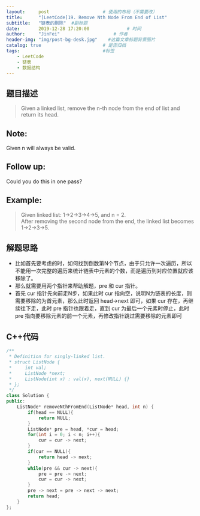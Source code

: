 ```yaml
---
layout:     post                    # 使用的布局（不需要改） 
title:      "[LeetCode]19. Remove Nth Node From End of List"               # 标题  
subtitle:   "链表的删除"  #副标题 
date:       2019-12-28 17:20:00              # 时间 
author:     "JinFei"                    # 作者 
header-img: "img/post-bg-desk.jpg"    #这篇文章标题背景图片 
catalog: true                       # 是否归档 
tags:                               #标签     
    - LeetCode 
    - 链表
    - 数据结构
---
```


## 题目描述
> Given a linked list, remove the n-th node from the end of list and return its head.

## Note:
Given n will always be valid.

## Follow up:
Could you do this in one pass?


## Example:
 
> Given linked list: 1->2->3->4->5, and n = 2. <br>
After removing the second node from the end, the linked list becomes 1->2->3->5. <br>

## 解题思路

- 比如首先要考虑的时，如何找到倒数第N个节点，由于只允许一次遍历，所以不能用一次完整的遍历来统计链表中元素的个数，而是遍历到对应位置就应该移除了。
- 那么就需要用两个指针来帮助解题，pre 和 cur 指针。
- 首先 cur 指针先向前走N步，如果此时 cur 指向空，说明N为链表的长度，则需要移除的为首元素，那么此时返回 head->next 即可，如果 cur 存在，再继续往下走，此时 pre 指针也跟着走，直到 cur 为最后一个元素时停止，此时 pre 指向要移除元素的前一个元素，再修改指针跳过需要移除的元素即可


## C++代码
```C++
/**
 * Definition for singly-linked list.
 * struct ListNode {
 *     int val;
 *     ListNode *next;
 *     ListNode(int x) : val(x), next(NULL) {}
 * };
 */
class Solution {
public:
    ListNode* removeNthFromEnd(ListNode* head, int n) {
        if(head == NULL){
            return NULL;
        }
        ListNode* pre = head, *cur = head;
        for(int i = 0; i < n; i++){
            cur = cur -> next;
        }
        if(cur == NULL){
            return head -> next;
        }
        while(pre && cur -> next){
            pre = pre -> next;
            cur = cur -> next;
        }
        pre -> next = pre -> next -> next;
        return head;
    }
};
```
